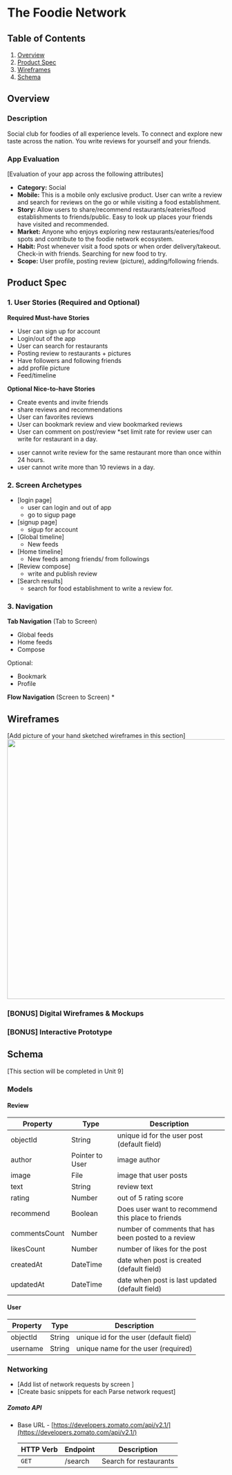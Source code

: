 # The Foodie Network

## Table of Contents
1. [Overview](#Overview)
1. [Product Spec](#Product-Spec)
1. [Wireframes](#Wireframes)
2. [Schema](#Schema)

## Overview
### Description
Social club for foodies of all experience levels. To connect and explore new taste across the nation. You write reviews for yourself and your friends. 

### App Evaluation
[Evaluation of your app across the following attributes]
- **Category:** Social
- **Mobile:** This is a mobile only exclusive product. User can write a review and search for reviews on the go or while visiting a food establishment. 
- **Story:** Allow users to share/recommend restaurants/eateries/food establishments to friends/public. Easy to look up places your friends have visited and recommended.
- **Market:** Anyone who enjoys exploring new restaurants/eateries/food spots and contribute to the foodie network ecosystem.
- **Habit:** Post whenever visit a food spots or when order delivery/takeout. Check-in with friends. Searching for new food to try.
- **Scope:** User profile, posting review (picture), adding/following friends.

## Product Spec

### 1. User Stories (Required and Optional)

**Required Must-have Stories**

* User can sign up for account 
* Login/out of the app
* User can search for restaurants
* Posting review to restaurants + pictures
* Have followers and following friends
* add profile picture
* Feed/timeline

**Optional Nice-to-have Stories**

* Create events and invite friends
* share reviews and recommendations
* User can favorites reviews
* User can bookmark review and view bookmarked reviews
* User can comment on post/review
*set limit rate for review user can write for restaurant in a day.
- user cannot write review for the same restaurant more than once within 24 hours.
- user cannot write more than 10 reviews in a day.

### 2. Screen Archetypes

* [login page]
   * user can login and out of app
   * go to sigup page
* [signup page]
   * sigup for account
* [Global timeline]
   * New feeds
* [Home timeline]
   * New feeds among friends/ from followings
* [Review compose]
  * write and publish review
* [Search results]
  * search for food establishment to write a review for.

### 3. Navigation

**Tab Navigation** (Tab to Screen)

* Global feeds
* Home feeds
* Compose

Optional:
* Bookmark
* Profile

**Flow Navigation** (Screen to Screen)
* 

## Wireframes
[Add picture of your hand sketched wireframes in this section]
<img src="YOUR_WIREFRAME_IMAGE_URL" width=600>

### [BONUS] Digital Wireframes & Mockups

### [BONUS] Interactive Prototype

## Schema 
[This section will be completed in Unit 9]
### Models
#### Review

   | Property      | Type     | Description |
   | ------------- | -------- | ------------|
   | objectId      | String   | unique id for the user post (default field) |
   | author        | Pointer to User| image author |
   | image         | File     | image that user posts |
   | text          | String   | review text |
   | rating        | Number   | out of 5 rating score |
   | recommend     | Boolean  | Does user want to recommend this place to friends |
   | commentsCount | Number   | number of comments that has been posted to a review |
   | likesCount    | Number   | number of likes for the post |
   | createdAt     | DateTime | date when post is created (default field) |
   | updatedAt     | DateTime | date when post is last updated (default field) |
 
#### User

   | Property      | Type     | Description |
   | ------------- | -------- | ------------|
   | objectId      | String   | unique id for the user (default field) |
   | username      | String   | unique name for the user (required) |
   
### Networking
- [Add list of network requests by screen ]
- [Create basic snippets for each Parse network request]
##### Zomato API
- Base URL - [https://developers.zomato.com/api/v2.1/](https://developers.zomato.com/api/v2.1/)

   HTTP Verb | Endpoint | Description
   ----------|----------|------------
    `GET`    | /search | Search for restaurants


